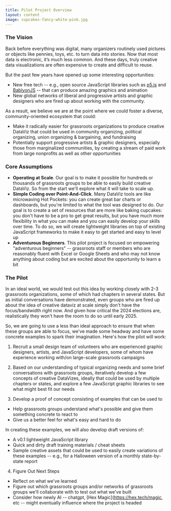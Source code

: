 ```yaml
---
title: Pilot Project Overview
layout: content
image: cupcakes-fancy-white-pink.jpg
---
```


### The Vision 

Back before everything was digital, many organizers routinely used pictures or objects like pennies, toys, etc. to turn data into stories. Now that most data is electronic, it’s much less common.  And these days, truly creative data visualizations are often expensive to create and difficult to reuse.

But the past few years have opened up some interesting opportunities:
- New free tech -- e.g., open source JavaScript libraries such as [p5.js](https://p5js.org/) and [BablyonJS](https://www.babylonjs.com/) -- that can produce amazing graphics and animation
- New global networks of liberal and progressive artists and graphic designers who are fired up about working with the community. 

As a result, we believe we are at the point where we could foster a diverse, community-oriented  ecosystem that could:
- Make it radically easier for grassroots organizations to produce creative DataViz that could be used in community organizing, political organizing, union organizing & bargaining, and fundraising
- Potentially support progressive artists & graphic designers, especially those from marginalized communities, by creating a stream of paid work from large nonprofits as well as other opportunities 

### Core Assumptions
- __Operating at Scale__. Our goal is to make it possible for hundreds or thousands of grassroots groups to be able to easily build creative DataViz. So from the start we'll explore what it will take to scale up.
- __Simple Coding over Point-And-Click__.  Many DataViz tools are like microwaving Hot Pockets: you can create great bar charts or dashboards, but you're limited to what the tool was designed to do.  Our goal is to create a set of resources that are more like baking cupcakes: you don't have to be a pro to get great results, but you have much more flexibility in what you can make and you can easily develop your skills over time.  To do so, we will create lightweight libraries on top of existing JavaScript frameworks to make it easy to get started and easy to level up 
- __Adventurous Beginners__. This pilot project is focused on empowering "adventurous beginners" -- grassroots staff or members who are reasonably fluent with Excel or Google Sheets and who may not know anything about coding but are excited about the opportunity to learn a bit

### The Pilot

In an ideal world, we would test out this idea by working closely with 2-3 grassroots organizations, some of which had chapters in several states. But as initial conversations have demonstrated, even groups who are fired up about the idea of creative dataviz at scale simply don't have the focus/bandwidth right now.  And given how critical the 2024 elections are, realistically they won't have the room to do so until early 2025.

So, we are going to use a less than ideal approach to ensure that when these groups are able to focus, we've made some headway and have some concrete examples to spark their imagination. Here's how the pilot will work:

1) Recruit a small design team of volunteers who are experienced graphic designers, artists, and JavaScript developers, some of whom have experience working with/on large-scale grassroots campaigns

2) Based on our understanding of typical organizing needs and some brief conversations with grassroots groups, iteratively develop a few concepts of creative DataVizes, ideally that could be used by multiple chapters or states, and explore a few JavaScript graphic libraries to see what might best fit our needs

3) Develop a proof of concept consisting of examples that can be used to 
  - Help grassroots groups understand what's possible and give them something concrete to react to
  - Give us a better feel for what's easy and hard to do

In creating these examples, we will also develop draft versions of:
- A v0.1 lightweight JavaScript library
- Quick and dirty draft training materials / cheat sheets
- Sample creative assets that could be used to easily create variations of these examples -- e.g., for a Halloween version of a monthly state-by-state report

4) Figure Out Next Steps
- Reflect on what we've learned 
- Figure out which grassroots groups and/or networks of grassroots groups we'll collaborate with to test out what we've built
- Consider how newly AI -- chatgpt, [Hex Magic](https://hex.tech/magic, etc -- might eventually influence where the project is headed
